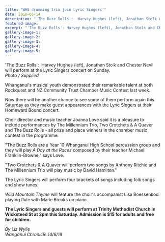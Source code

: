 ```yaml
---
title: "WHS drumming trio join Lyric Singers'"
date: 2018-06-14
description: "'The Buzz Rolls':  Harvey Hughes (left), Jonathan Stolk & Chester Nevil will perform at the Lyric Singers concert on Sunday..."
featured-image: 
excerpt: "'The Buzz Rolls': Harvey Hughes (left), Jonathan Stolk and Chester Nevil will perform at the Lyric Singers concert on Sunday."
gallery-image-1: 
gallery-image-2: 
gallery-image-3: 
gallery-image-4: 
gallery-image-5: 
---
```


<p><span>'The Buzz Rolls':&nbsp; Harvey Hughes (left), Jonathan Stolk and Chester Nevil will perform at the Lyric Singers concert on Sunday. <br /><em>Photo / Supplied</em></span></p>
<p class="element element-paragraph">Whanganui's musical youth demonstrated their remarkable talent at both Rockquest and NZ Community Trust Chamber Music Contest last week.</p>
<p class="element element-paragraph">Now there will be another chance to see some of them perform again this Saturday as they make guest appearances with the Lyric Singers at their Homeward Bound concert.</p>
<p class="element element-paragraph">Choir director and music teacher Joanna Love said it is a pleasure to include performances by The Millennium Trio, Two Crotchets &amp; A Quaver and The Buzz Rolls - all prize and place winners in the chamber music contest in the programme.</p>
<p class="element element-paragraph">"The Buzz Rolls are a Year 10 Whanganui High School percussion group and they will play&nbsp;<em>A Day at the Races</em>&nbsp;composed by their teacher Michael Franklin-Browne," says Love.</p>
<p class="element element-paragraph">"Two Crotchets &amp; A Quaver will perform two songs by Anthony Ritchie and The Millennium Trio will play music by David Hamilton."</p>
<p class="element element-paragraph">The Lyric Singers will perform four brackets of songs including folk songs and show tunes.</p>
<p class="element element-paragraph"><em>Wild Mountain Thyme</em>&nbsp;will feature the choir's accompanist Lisa Boessenkool playing flute with Marie Brooks on piano.</p>
<p class="element element-paragraph"><strong>The Lyric Singers and guests will perform at Trinity Methodist Church in Wicksteed St at 2pm this Saturday. Admission is $15 for adults and free for children.</strong></p>
<p><span><em>By Liz Wylie<br />Wanganui Chronicle 14/6/18</em></span></p>


